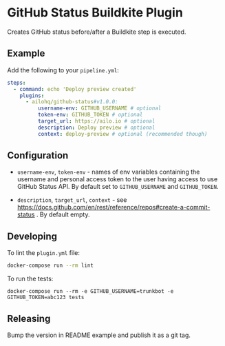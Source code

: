 # GitHub Status Buildkite Plugin

Creates GitHub status before/after a Buildkite step is executed.

## Example

Add the following to your `pipeline.yml`:

```yml
steps:
  - command: echo 'Deploy preview created'
    plugins:
      - ailohq/github-status#v1.0.0:
          username-env: GITHUB_USERNAME # optional
          token-env: GITHUB_TOKEN # optional
          target_url: https://ailo.io # optional
          description: Deploy preview # optional
          context: deploy-preview # optional (recommended though)
```

## Configuration

- `username-env`, `token-env` - names of env variables containing the username and personal access token to the user having access to use GitHub Status API. By default set to `GITHUB_USERNAME` and `GITHUB_TOKEN`.

- `description`, `target_url`, `context` - see https://docs.github.com/en/rest/reference/repos#create-a-commit-status . By default empty.

## Developing

To lint the `plugin.yml` file:

```sh
docker-compose run --rm lint
```

To run the tests:

```shell
docker-compose run --rm -e GITHUB_USERNAME=trunkbot -e GITHUB_TOKEN=abc123 tests
```

## Releasing

Bump the version in README example and publish it as a git tag.
